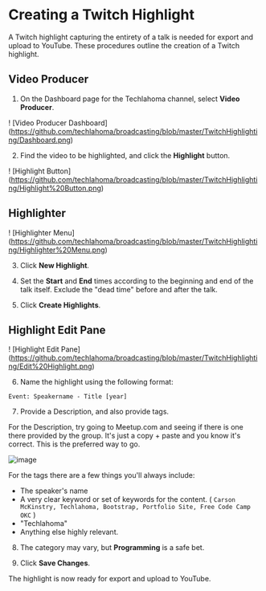 # Creating a Twitch Highlight
A Twitch highlight capturing the entirety of a talk is needed for export and upload to YouTube. These procedures outline the creation of a Twitch highlight. 

## Video Producer
1. On the Dashboard page for the Techlahoma channel, select **Video Producer**.

! [Video Producer Dashboard] (https://github.com/techlahoma/broadcasting/blob/master/TwitchHighlighting/Dashboard.png)

2. Find the video to be highlighted, and click the **Highlight** button.

! [Highlight Button] (https://github.com/techlahoma/broadcasting/blob/master/TwitchHighlighting/Highlight%20Button.png)

## Highlighter

! [Highlighter Menu] (https://github.com/techlahoma/broadcasting/blob/master/TwitchHighlighting/Highlighter%20Menu.png)

3. Click **New Highlight**.

4. Set the **Start** and **End** times according to the beginning and end of the talk itself. Exclude the "dead time" before and after the talk.

5. Click **Create Highlights**. 

## Highlight Edit Pane

! [Highlight Edit Pane] (https://github.com/techlahoma/broadcasting/blob/master/TwitchHighlighting/Edit%20Highlight.png)

6. Name the highlight using the following format:

```
Event: Speakername - Title [year]
```

7. Provide a Description, and also provide tags. 

For the Description, try going to Meetup.com and seeing if there is one there provided by the group. It's just a copy + paste and you know it's correct. This is the preferred way to go.

![image](https://user-images.githubusercontent.com/954596/32418141-e38ceb7e-c229-11e7-8aee-db87bc569737.png)


For the tags there are a few things you'll always include:
 * The speaker's name
 * A very clear keyword or set of keywords for the content. ( `Carson McKinstry, Techlahoma, Bootstrap, Portfolio Site, Free Code Camp OKC` )
 * "Techlahoma"
 * Anything else highly relevant.

8. The category may vary, but **Programming** is a safe bet.

9. Click **Save Changes**.

The highlight is now ready for export and upload to YouTube.
